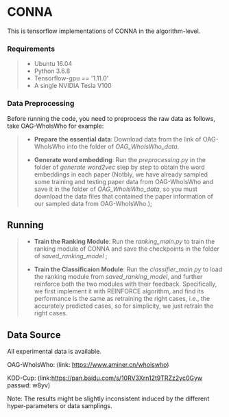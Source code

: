 # CONNA

This is tensorflow implementations of CONNA in the algorithm-level.





### Requirements

>- Ubuntu 16.04
>- Python 3.6.8
>- Tensorflow-gpu == '1.11.0'
>- A single NVIDIA Tesla V100





### Data Preprocessing

Before running the code, you need to  preprocess the raw data as follows, take OAG-WhoIsWho for example:

>+ **Prepare the essential data**: Download data from the link of OAG-WhoIsWho into the folder of *OAG_WhoIsWho_data*.
>
>
>
>+ **Generate word embedding**:  Run the *preprocessing.py* in the folder of *generate word2vec* step by step to obtain the word embeddings in each paper (Notbly, we have already sampled some training and testing paper data from OAG-WhoIsWho and save it in the folder of *OAG_WhoIsWho_data*, so you must download the data files that contained the paper information of our sampled data from OAG-WhoIsWho.);
>





## Running

>+ **Train the Ranking Module**: Run the *ranking_main.py* to train the ranking module of CONNA and save the checkpoints in the folder of *saved_ranking_model* ; 
>
> 
>
>+ **Train the Classificaion Module**: Run the *classifier_main.py* to load the ranking module from *saved_ranking_model*, and further reinforce both the two modules with their feedback. Specifically,  we first implement it with REINFORCE algorithm, and find its performance is the same as retraining the right cases, i.e., the accurately predicted cases, so for simplicity, we just retrain the right cases.







## Data Source

All experimental data is available.

OAG-WhoIsWho: (link: https://www.aminer.cn/whoiswho)

KDD-Cup: (link:https://pan.baidu.com/s/10RV3Xrn12t9TRZz2yc0Gyw  passwd: w8yv)

Note: The results might be slightly inconsistent induced by the different hyper-parameters or data samplings.

